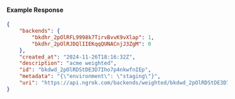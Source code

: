 <!-- Code generated for API Clients. DO NOT EDIT. -->

#### Example Response

```json
{
	"backends": {
		"bkdhr_2pOlRFL9998k7TirvBvvK9vXlap": 1,
		"bkdhr_2pOlRJDQlIIEKqqQUNACnjJ3ZgM": 0
	},
	"created_at": "2024-11-26T18:16:32Z",
	"description": "acme weighted",
	"id": "bkdwd_2pOlRDStDE3D7Iho7p4nkwfnIEp",
	"metadata": "{\"environment\": \"staging\"}",
	"uri": "https://api.ngrok.com/backends/weighted/bkdwd_2pOlRDStDE3D7Iho7p4nkwfnIEp"
}
```
